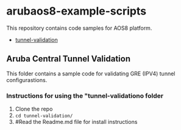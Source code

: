 # arubaos8-example-scripts

This repository contains code samples for AOS8 platform.

- [tunnel-validation](tunnel-validation/)

## Aruba Central Tunnel Validation

This folder contains a sample code for validating GRE (IPV4) tunnel configurastions.

### Instructions for using the "tunnel-validationo folder

1. Clone the repo
2. `cd tunnel-validation/`
3. #Read the Readme.md file for install instructions

